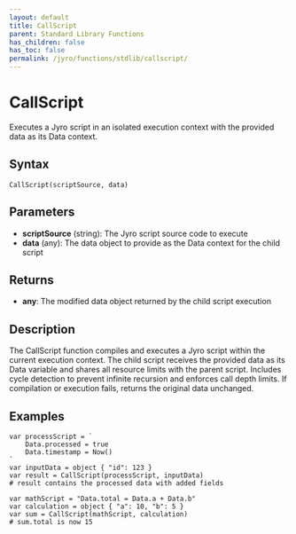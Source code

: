 ```yaml
---
layout: default
title: CallScript
parent: Standard Library Functions
has_children: false
has_toc: false
permalink: /jyro/functions/stdlib/callscript/
---
```


# CallScript

Executes a Jyro script in an isolated execution context with the provided data as its Data context.

## Syntax

```jyro
CallScript(scriptSource, data)
```

## Parameters

- **scriptSource** (string): The Jyro script source code to execute
- **data** (any): The data object to provide as the Data context for the child script

## Returns

- **any**: The modified data object returned by the child script execution

## Description

The CallScript function compiles and executes a Jyro script within the current execution context. The child script receives the provided data as its Data variable and shares all resource limits with the parent script. Includes cycle detection to prevent infinite recursion and enforces call depth limits. If compilation or execution fails, returns the original data unchanged.

## Examples

```jyro
var processScript = `
    Data.processed = true
    Data.timestamp = Now()
`
var inputData = object { "id": 123 }
var result = CallScript(processScript, inputData)
# result contains the processed data with added fields
```

```jyro
var mathScript = "Data.total = Data.a + Data.b"
var calculation = object { "a": 10, "b": 5 }
var sum = CallScript(mathScript, calculation)
# sum.total is now 15
```